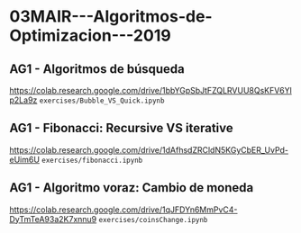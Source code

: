 # 03MAIR---Algoritmos-de-Optimizacion---2019

## AG1 - Algoritmos de búsqueda
https://colab.research.google.com/drive/1bbYGpSbJtFZQLRVUU8QsKFV6Ylp2La9z
`exercises/Bubble_VS_Quick.ipynb`

## AG1 - Fibonacci: Recursive VS iterative
https://colab.research.google.com/drive/1dAfhsdZRCldN5KGyCbER_UvPd-eUim6U
`exercises/fibonacci.ipynb`

## AG1 - Algoritmo voraz: Cambio de moneda
https://colab.research.google.com/drive/1qJFDYn6MmPvC4-DyTmTeA93a2K7xnnu9
`exercises/coinsChange.ipynb`
